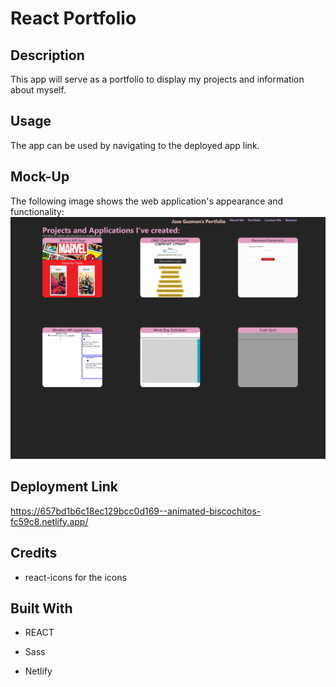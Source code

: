 # React Portfolio



## Description

This app will serve as a portfolio to display my projects and information about myself.


## Usage

The app can be used by navigating to the deployed app link.

## Mock-Up

The following image shows the web application's appearance and functionality: 
![This shows what home page will look like](./src/assets/images/app-preview.png)

## Deployment Link

https://657bd1b6c18ec129bcc0d169--animated-biscochitos-fc59c8.netlify.app/

## Credits

- react-icons for the icons

## Built With

- REACT

- Sass

- Netlify